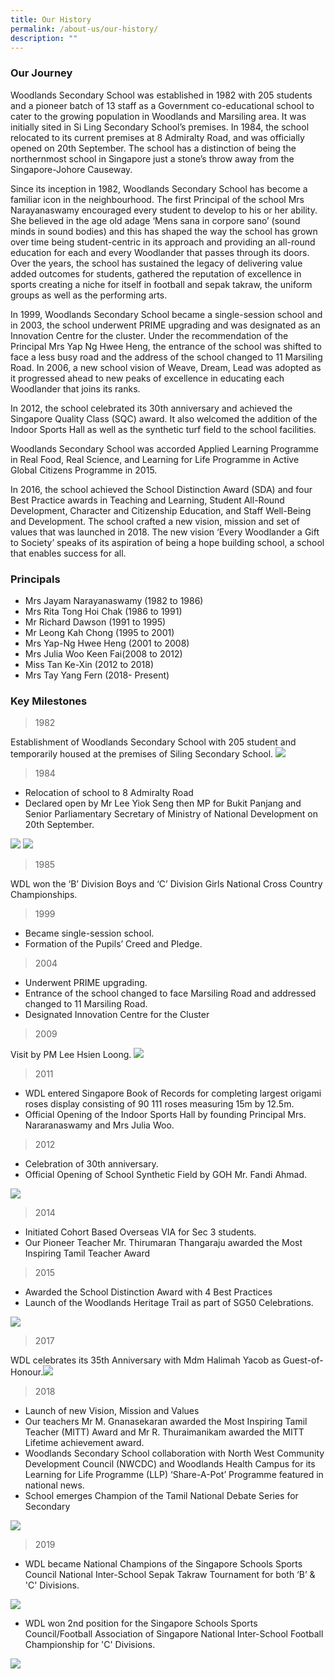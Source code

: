 ```yaml
---
title: Our History
permalink: /about-us/our-history/
description: ""
---
```

### Our Journey

Woodlands Secondary School was established in 1982 with 205 students and a pioneer batch of 13 staff as a Government co-educational school to cater to the growing population in Woodlands and Marsiling area. It was initially sited in Si Ling Secondary School’s premises. In 1984, the school relocated to its current premises at 8 Admiralty Road, and was officially opened on 20th September. The school has a distinction of being the northernmost school in Singapore just a stone’s throw away from the Singapore-Johore Causeway.

Since its inception in 1982, Woodlands Secondary School has become a familiar icon in the neighbourhood. The first Principal of the school Mrs Narayanaswamy encouraged every student to develop to his or her ability. She believed in the age old adage ‘Mens sana in corpore sano’ (sound minds in sound bodies) and this has shaped the way the school has grown over time being student-centric in its approach and providing an all-round education for each and every Woodlander that passes through its doors. Over the years, the school has sustained the legacy of delivering value added outcomes for students, gathered the reputation of excellence in sports creating a niche for itself in football and sepak takraw, the uniform groups as well as the performing arts.

In 1999, Woodlands Secondary School became a single-session school and in 2003, the school underwent PRIME upgrading and was designated as an Innovation Centre for the cluster. Under the recommendation of the Principal Mrs Yap Ng Hwee Heng, the entrance of the school was shifted to face a less busy road and the address of the school changed to 11 Marsiling Road. In 2006, a new school vision of Weave, Dream, Lead was adopted as it progressed ahead to new peaks of excellence in educating each Woodlander that joins its ranks.

In 2012, the school celebrated its 30th anniversary and achieved the Singapore Quality Class (SQC) award. It also welcomed the addition of the Indoor Sports Hall as well as the synthetic turf field to the school facilities.  

Woodlands Secondary School was accorded Applied Learning Programme in Real Food, Real Science, and Learning for Life Programme in Active Global Citizens Programme in 2015.

In 2016, the school achieved the School Distinction Award (SDA) and four Best Practice awards in Teaching and Learning, Student All-Round Development, Character and Citizenship Education, and Staff Well-Being and Development. The school crafted a new vision, mission and set of values that was launched in 2018. The new vision ‘Every Woodlander a Gift to Society’ speaks of its aspiration of being a hope building school, a school that enables success for all. 

### Principals

*   Mrs Jayam Narayanaswamy (1982 to 1986)
*   Mrs Rita Tong Hoi Chak (1986 to 1991)
*   Mr Richard Dawson (1991 to 1995)
*   Mr Leong Kah Chong (1995 to 2001)
*   Mrs Yap-Ng Hwee Heng (2001 to 2008)
*   Mrs Julia Woo Keen Fai(2008 to 2012)
*   Miss Tan Ke-Xin (2012 to 2018)
*   Mrs Tay Yang Fern (2018- Present)

### Key Milestones
>1982

Establishment of Woodlands Secondary School with 205 student and temporarily housed at the premises of Siling Secondary School.
<img src="/images/km1.jpeg">


>1984

* Relocation of school to 8 Admiralty Road
* Declared open by Mr Lee Yiok Seng then MP for Bukit Panjang and Senior Parliamentary Secretary of Ministry of National Development on 20th September.

<img src="/images/km2.jpeg">
<img src="/images/km3.jpeg">

>1985

WDL won the ‘B’ Division Boys and ‘C’ Division Girls National Cross Country Championships.

>1999

* Became single-session school.
* Formation of the Pupils’ Creed and Pledge.

>2004

* Underwent PRIME upgrading.
* Entrance of the school changed to face Marsiling Road and addressed changed to 11 Marsiling Road.
* Designated Innovation Centre for the Cluster

>2009

Visit by PM Lee Hsien Loong.
<img src="/images/km4.jpeg">

>2011

* WDL entered Singapore Book of Records for completing largest origami roses display consisting of 90 111 roses measuring 15m by 12.5m.
* Official Opening of the Indoor Sports Hall by founding Principal Mrs. Nararanaswamy and Mrs Julia Woo.

>2012</span></td>

* Celebration of 30th anniversary.
* Official Opening of School Synthetic Field by GOH Mr. Fandi Ahmad.

<img src="/images/km5.jpeg">
		 
>2014

* Initiated Cohort Based Overseas VIA for Sec 3 students.
* Our Pioneer Teacher Mr. Thirumaran Thangaraju awarded the Most Inspiring Tamil Teacher Award

>2015

* Awarded the School Distinction Award with 4 Best Practices
* Launch of the Woodlands Heritage Trail as part of SG50 Celebrations.

<img src="/images/km6.jpeg">

>2017</span></td>

WDL celebrates its 35th Anniversary with Mdm Halimah Yacob as Guest-of-Honour.<img src="/images/km7.jpeg">

>2018

* Launch of new Vision, Mission and Values
* Our teachers Mr M. Gnanasekaran awarded the Most Inspiring Tamil Teacher (MITT) Award and Mr R. Thuraimanikam awarded the MITT Lifetime achievement award. 
* Woodlands Secondary School collaboration with North West Community Development Council (NWCDC) and Woodlands Health Campus for its Learning for Life Programme (LLP) ‘Share-A-Pot’ Programme featured in national news.
* School emerges Champion of the Tamil National Debate Series for Secondary 

<img src="/images/km8.jpeg">


>2019

* WDL became National Champions of the Singapore Schools Sports Council National Inter-School Sepak Takraw Tournament for both ‘B’ &amp; 'C' Divisions.

<img src="/images/km10.jpeg" >

* WDL won 2nd position for the Singapore Schools Sports Council/Football Association of Singapore National Inter-School Football Championship for  'C' Divisions.

<img src="/images/km11.jpeg" >